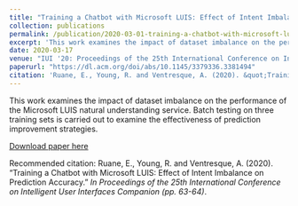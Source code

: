 ```yaml
---
title: "Training a Chatbot with Microsoft LUIS: Effect of Intent Imbalance on Prediction Accuracy"
collection: publications
permalink: /publication/2020-03-01-training-a-chatbot-with-microsoft-luis-1
excerpt: 'This work examines the impact of dataset imbalance on the performance of the Microsoft LUIS natural understanding service. Batch testing on three training sets is carried out to examine the effectiveness of prediction improvement strategies.'
date: 2020-03-17
venue: "IUI '20: Proceedings of the 25th International Conference on Intelligent User Interfaces Companion"
paperurl: "https://dl.acm.org/doi/abs/10.1145/3379336.3381494"
citation: 'Ruane, E., Young, R. and Ventresque, A. (2020). &quot;Training a Chatbot with Microsoft LUIS: Effect of Intent Imbalance on Prediction Accuracy.&quot; <i>In Proceedings of the 25th International Conference on Intelligent User Interfaces Companion (pp. 63-64)</i>.'
---
```

This work examines the impact of dataset imbalance on the performance of the Microsoft LUIS natural understanding service. Batch testing on three training sets is carried out to examine the effectiveness of prediction improvement strategies.

[Download paper here](https://dl.acm.org/doi/pdf/10.1145/3379336.3381494)

Recommended citation: Ruane, E., Young, R. and Ventresque, A. (2020). “Training a Chatbot with Microsoft LUIS: Effect of Intent Imbalance on Prediction Accuracy.” <i>In Proceedings of the 25th International Conference on Intelligent User Interfaces Companion (pp. 63-64)</i>.